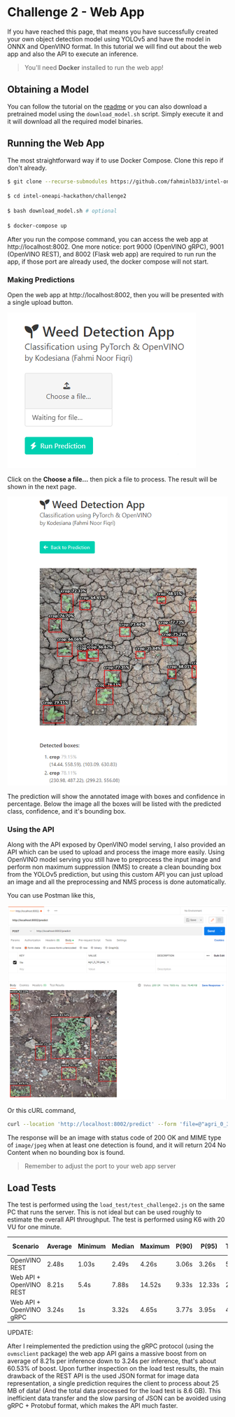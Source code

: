 # Challenge 2 - Web App

If you have reached this page, that means you have successfully created your own object detection model using YOLOv5 and have the model in ONNX and OpenVINO format. In this tutorial we will find out about the web app and also the API to execute an inference.

> You'll need **Docker** installed to run the web app!

## Obtaining a Model

You can follow the tutorial on the [readme](./readme.md) or you can also download a pretrained model using the `download_model.sh` script. Simply execute it and it will download all the required model binaries.

## Running the Web App

The most straightforward way if to use Docker Compose. Clone this repo if don't already.

```bash
$ git clone --recurse-submodules https://github.com/fahminlb33/intel-oneapi-hackathon

$ cd intel-oneapi-hackathon/challenge2

$ bash download_model.sh # optional

$ docker-compose up
```

After you run the compose command, you can access the web app at http://localhost:8002. One more notice: port 9000 (OpenVINO gRPC), 9001 (OpenVINO REST), and 8002 (Flask web app) are required to run run the app, if those port are already used, the docker compose will not start.

### Making Predictions

Open the web app at http://localhost:8002, then you will be presented with a single upload button.

![](./assets/wda1.png)

Click on the **Choose a file...** then pick a file to process. The result will be shown in the next page.

![](./assets/wda2.png)

The prediction will show the annotated image with boxes and confidence in percentage. Below the image all the boxes will be listed with the predicted class, confidence, and it's bounding box.

### Using the API

Along with the API exposed by OpenVINO model serving, I also provided an API which can be used to upload and process the image more easily. Using OpenVINO model serving you still have to preprocess the input image and perform non maximum suppression (NMS) to create a clean bounding box from the YOLOv5 prediction, but using this custom API you can just upload an image and all the preprocessing and NMS process is done automatically.

You can use Postman like this,

![](./assets/wda3.png)

Or this cURL command,

```bash
curl --location 'http://localhost:8002/predict' --form 'file=@"agri_0_39.jpeg"'
```

The response will be an image with status code of 200 OK and MIME type of `image/jpeg` when at least one detection is found, and it will return 204 No Content when no bounding box is found.

> Remember to adjust the port to your web app server

## Load Tests

The test is performed using the `load_test/test_challenge2.js` on the same PC that runs the server. This is not ideal but can be used roughly to estimate the overall API throughput. The test is performed using K6 with 20 VU for one minute.

| Scenario                | Average | Minimum | Median | Maximum | P(90) | P(95) | Throughput | Total Request |
|-------------------------|---------|---------|--------|---------|-------|-------|------------|---------------|
| OpenVINO REST           | 2.48s   | 1.03s   | 2.49s  | 4.26s   | 3.06s | 3.26s | 5.525/s    | 348           |
| Web API + OpenVINO REST | 8.21s   | 5.4s    | 7.88s  | 14.52s  | 9.33s | 12.33s| 2.047/s    | 140           |
| Web API + OpenVINO gRPC | 3.24s   | 1s      | 3.32s  | 4.65s   | 3.77s | 3.95s | 4.581/s    | 293           |

UPDATE:

After I reimplemented the prediction using the gRPC protocol (using the `ovmsclient` package) the web app API gains a massive boost from on average of 8.21s per inference down to 3.24s per inference, that's about 60.53% of boost. Upon further inspection on the load test results, the main drawback of the REST API is the used JSON format for image data representation, a single prediction requires the client to process about 25 MB of data! (And the total data processed for the load test is 8.6 GB). This inefficient data transfer and the slow parsing of JSON can be avoided using gRPC + Protobuf format, which makes the API much faster.
